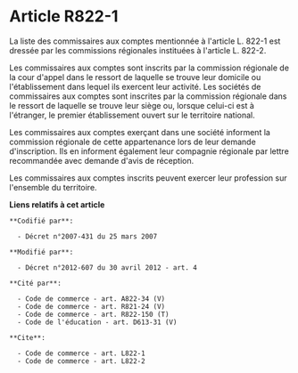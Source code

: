 # Article R822-1

La liste des commissaires aux comptes mentionnée à l'article L. 822-1 est dressée par les commissions régionales instituées à
l'article L. 822-2. 

Les commissaires aux comptes sont inscrits par la commission régionale de la cour d'appel dans le ressort de laquelle se
trouve leur domicile ou l'établissement dans lequel ils exercent leur activité. Les sociétés de commissaires aux comptes sont
inscrites par la commission régionale dans le ressort de laquelle se trouve leur siège ou, lorsque celui-ci est à l'étranger,
le premier établissement ouvert sur le territoire national. 

Les commissaires aux comptes exerçant dans une société informent la commission régionale de cette appartenance lors de leur
demande d'inscription. Ils en informent également leur compagnie régionale par lettre recommandée avec demande d'avis de
réception. 

Les commissaires aux comptes inscrits peuvent exercer leur profession sur l'ensemble du territoire.

**Liens relatifs à cet article**

	**Codifié par**:

	  - Décret n°2007-431 du 25 mars 2007

	**Modifié par**:

	  - Décret n°2012-607 du 30 avril 2012 - art. 4

	**Cité par**:

	  - Code de commerce - art. A822-34 (V)
	  - Code de commerce - art. R821-24 (V)
	  - Code de commerce - art. R822-150 (T)
	  - Code de l'éducation - art. D613-31 (V)

	**Cite**:

	  - Code de commerce - art. L822-1
	  - Code de commerce - art. L822-2
